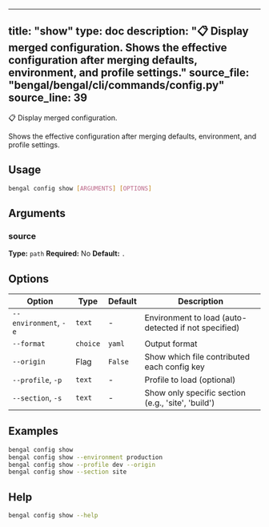 
---
title: "show"
type: doc
description: "📋 Display merged configuration.  Shows the effective configuration after merging defaults, environment, and profile settings."
source_file: "bengal/bengal/cli/commands/config.py"
source_line: 39
---

📋 Display merged configuration.

Shows the effective configuration after merging defaults, environment,
and profile settings.


## Usage

```bash
bengal config show [ARGUMENTS] [OPTIONS]
```

## Arguments

### source

**Type:** `path`
**Required:** No
**Default:** `.`


## Options

| Option | Type | Default | Description |
|--------|------|---------|-------------|
| `--environment`, `-e` |`text` |- |Environment to load (auto-detected if not specified) |
| `--format` |`choice` |`yaml` |Output format |
| `--origin` |Flag |`False` |Show which file contributed each config key |
| `--profile`, `-p` |`text` |- |Profile to load (optional) |
| `--section`, `-s` |`text` |- |Show only specific section (e.g., 'site', 'build') |


## Examples

```bash
bengal config show
bengal config show --environment production
bengal config show --profile dev --origin
bengal config show --section site
```



## Help

```bash
bengal config show --help
```
